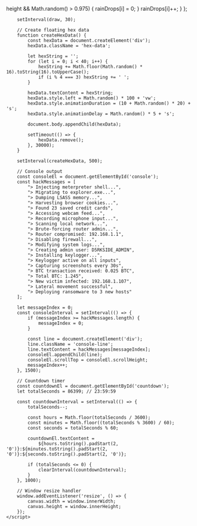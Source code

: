 height && Math.random() > 0.975) {
                    rainDrops[i] = 0;
                }
                rainDrops[i]++;
            }
        };
        
        setInterval(draw, 30);

        // Create floating hex data
        function createHexData() {
            const hexData = document.createElement('div');
            hexData.className = 'hex-data';
            
            let hexString = '';
            for (let i = 0; i < 40; i++) {
                hexString += Math.floor(Math.random() * 16).toString(16).toUpperCase();
                if (i % 4 === 3) hexString += ' ';
            }
            
            hexData.textContent = hexString;
            hexData.style.left = Math.random() * 100 + 'vw';
            hexData.style.animationDuration = (10 + Math.random() * 20) + 's';
            hexData.style.animationDelay = Math.random() * 5 + 's';
            
            document.body.appendChild(hexData);
            
            setTimeout(() => {
                hexData.remove();
            }, 30000);
        }
        
        setInterval(createHexData, 500);

        // Console output
        const consoleEl = document.getElementById('console');
        const hackMessages = [
            "> Injecting meterpreter shell...",
            "> Migrating to explorer.exe...",
            "> Dumping LSASS memory...",
            "> Harvesting browser cookies...",
            "> Found 23 saved credit cards",
            "> Accessing webcam feed...",
            "> Recording microphone input...",
            "> Scanning local network...",
            "> Brute-forcing router admin...",
            "> Router compromised: 192.168.1.1",
            "> Disabling firewall...",
            "> Modifying system logs...",
            "> Creating admin user: D5RKSIDE_ADMIN",
            "> Installing keylogger...",
            "> Keylogger active on all inputs",
            "> Capturing screenshots every 30s",
            "> BTC transaction received: 0.025 BTC",
            "> Total BTC: 1.245",
            "> New victim infected: 192.168.1.107",
            "> Lateral movement successful",
            "> Deploying ransomware to 3 new hosts"
        ];
        
        let messageIndex = 0;
        const consoleInterval = setInterval(() => {
            if (messageIndex >= hackMessages.length) {
                messageIndex = 0;
            }
            
            const line = document.createElement('div');
            line.className = 'console-line';
            line.textContent = hackMessages[messageIndex];
            consoleEl.appendChild(line);
            consoleEl.scrollTop = consoleEl.scrollHeight;
            messageIndex++;
        }, 1500);

        // Countdown timer
        const countdownEl = document.getElementById('countdown');
        let totalSeconds = 86399; // 23:59:59
        
        const countdownInterval = setInterval(() => {
            totalSeconds--;
            
            const hours = Math.floor(totalSeconds / 3600);
            const minutes = Math.floor((totalSeconds % 3600) / 60);
            const seconds = totalSeconds % 60;
            
            countdownEl.textContent = 
                ${hours.toString().padStart(2, '0')}:${minutes.toString().padStart(2, '0')}:${seconds.toString().padStart(2, '0')};
            
            if (totalSeconds <= 0) {
                clearInterval(countdownInterval);
            }
        }, 1000);

        // Window resize handler
        window.addEventListener('resize', () => {
            canvas.width = window.innerWidth;
            canvas.height = window.innerHeight;
        });
    </script>
</body>
</html>
